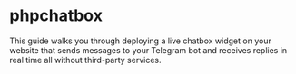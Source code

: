 # phpchatbox
This guide walks you through deploying a live chatbox widget on your website that sends messages to your Telegram bot and receives replies in real time all without third-party services.
